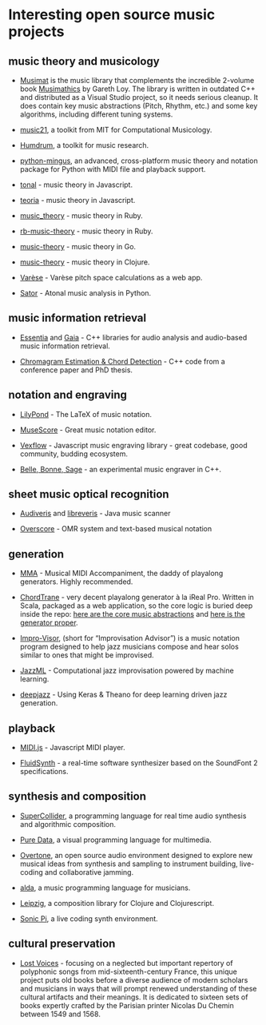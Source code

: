 # Interesting open source music projects

## music theory and musicology

- [Musimat](http://www.musimat.com/) is the music library that complements the incredible 2-volume book [Musimathics](http://www.musimathics.com/) by Gareth Loy. The library is written in outdated C++ and distributed as a Visual Studio project, so it needs serious cleanup. It does contain key music abstractions (Pitch, Rhythm, etc.) and some key algorithms, including different tuning systems.

- [music21](https://github.com/cuthbertlab/music21), a toolkit from MIT for Computational Musicology.

- [Humdrum](https://github.com/kroger/humdrum), a toolkit for music research.

- [python-mingus](https://github.com/bspaans/python-mingus), an advanced, cross-platform music theory and notation package for Python with MIDI file and playback support.

- [tonal](https://github.com/danigb/tonal) - music theory in Javascript.

- [teoria](https://github.com/saebekassebil/teoria) - music theory in Javascript.

- [music_theory](https://github.com/beneggett/music_theory) - music theory in Ruby.

- [rb-music-theory](https://github.com/chrisbratlien/rb-music-theory) - music theory in Ruby.

- [music-theory](https://github.com/go-music-theory/music-theory) - music theory in Go.

- [music-theory](https://github.com/daveyarwood/music-theory) - music theory in Clojure.

- [Varèse](https://github.com/WChargin/varese) - Varèse pitch space calculations as a web app.

- [Sator](https://github.com/calebsmith/Sator) - Atonal music analysis in Python.

## music information retrieval

- [Essentia](https://github.com/MTG/essentia) and [Gaia](https://github.com/MTG/gaia) - C++ libraries for audio analysis and audio-based music information retrieval.

- [Chromagram Estimation & Chord Detection](https://github.com/adamstark/Chord-Detector-and-Chromagram) - C++ code from a conference paper and PhD thesis.

## notation and engraving

- [LilyPond](http://lilypond.org/) - The LaTeX of music notation.

- [MuseScore](https://musescore.org) - Great music notation editor.

- [Vexflow](https://github.com/0xfe/vexflow) - Javascript music engraving library - great codebase, good community, budding ecosystem.

- [Belle, Bonne, Sage](https://github.com/burnson/Belle) - an experimental music engraver in C++.

## sheet music optical recognition

- [Audiveris](https://audiveris.kenai.com/) and [libreveris](https://github.com/jlpoolen/libreveris) - Java music scanner

- [Overscore](https://github.com/acieroid/overscore) - OMR system and text-based musical notation

## generation

- [MMA](http://www.mellowood.ca/mma/) - Musical MIDI Accompaniment, the daddy of playalong generators. Highly recommended.

- [ChordTrane](https://github.com/larryoatmeal/ChordTrane) - very decent playalong generator à la iReal Pro. Written in Scala, packaged as a web application, so the core logic is buried deep inside the repo: [here are the core music abstractions](https://github.com/larryoatmeal/ChordTrane/tree/master/app/models/MusicRepresentation) and [here is the generator proper](https://github.com/larryoatmeal/ChordTrane/tree/master/app/models/Playback).

- [Impro-Visor](https://www.cs.hmc.edu/~keller/jazz/improvisor/), (short for “Improvisation Advisor”) is a music notation program designed to help jazz musicians compose and hear solos similar to ones that might be improvised.

- [JazzML](https://github.com/evancchow/jazzml) - Computational jazz improvisation powered by machine learning.

- [deepjazz](https://github.com/jisungk/deepjazz) - Using Keras & Theano for deep learning driven jazz generation.

## playback

- [MIDI.js](https://github.com/mudcube/MIDI.js/) - Javascript MIDI player.

- [FluidSynth](http://www.fluidsynth.org/) - a real-time software synthesizer based on the SoundFont 2 specifications.

## synthesis and composition

- [SuperCollider](http://supercollider.github.io/), a programming language for real time audio synthesis and algorithmic composition.

- [Pure Data](https://puredata.info/), a visual programming language for multimedia.

- [Overtone](http://overtone.github.io/), an open source audio environment designed to explore new musical ideas from synthesis and sampling to instrument building, live-coding and collaborative jamming.

- [alda](https://github.com/alda-lang/alda), a music programming language for musicians.

- [Leipzig](https://github.com/ctford/leipzig), a composition library for Clojure and Clojurescript.

- [Sonic Pi](https://github.com/samaaron/sonic-pi), a live coding synth environment.

## cultural preservation

- [Lost Voices](http://digitalduchemin.org/) - focusing on a neglected but important repertory of polyphonic songs from mid-sixteenth-century France, this unique project puts old books before a diverse audience of modern scholars and musicians in ways that will prompt renewed understanding of these cultural artifacts and their meanings. It is dedicated to sixteen sets of books expertly crafted by the Parisian printer Nicolas Du Chemin between 1549 and 1568. 
